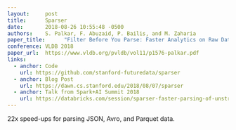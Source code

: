 ```yaml
---
layout:     post
title:      Sparser
date:       2018-08-26 10:55:48 -0500
authors:    S. Palkar, F. Abuzaid, P. Bailis, and M. Zaharia
paper_title:      "Filter Before You Parse: Faster Analytics on Raw Data with Sparser"
conference: VLDB 2018
paper_url:  https://www.vldb.org/pvldb/vol11/p1576-palkar.pdf
links:
  - anchor: Code
    url: https://github.com/stanford-futuredata/sparser
  - anchor: Blog Post
    url: https://dawn.cs.stanford.edu/2018/08/07/sparser
  - anchor: Talk from Spark+AI Summit 2018
    url: https://databricks.com/session/sparser-faster-parsing-of-unstructured-data-formats-in-apache-spark
---
```

22x speed-ups for parsing JSON, Avro, and Parquet data.
